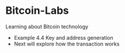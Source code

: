 # Bitcoin-Labs
Learning about Bitcoin technology
- Example 4.4 Key and address generation
- Next will explore how the transaction works
